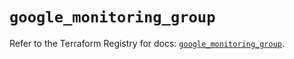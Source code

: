 # `google_monitoring_group`

Refer to the Terraform Registry for docs: [`google_monitoring_group`](https://registry.terraform.io/providers/hashicorp/google-beta/5.22.0/docs/resources/google_monitoring_group).
